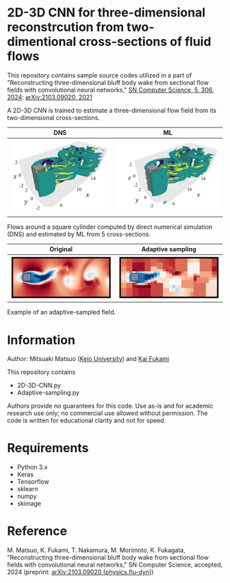 # 2D-3D CNN for three-dimensional reconstrcution from two-dimentional cross-sections of fluid flows
This repository contains sample source codes utilized in a part of "Reconstructing three-dimensional bluff body wake from sectional flow fields with convolutional neural networks," [SN Computer Science, 5, 306, 2024](https://link.springer.com/article/10.1007/s42979-024-02602-0): [arXiv:2103.09020, 2021](https://arxiv.org/abs/2103.09020)

A 2D-3D CNN is trained to estimate a three-dimensional flow field from its two-dimensional cross-sections. 

| DNS | ML |
|:---:|:---:|
| <img src="image/DNS.png" width="340px"> | <img src="image/5sec.png" width="360px"> |

Flows around a square cylinder computed by direct numerical simulation (DNS) and estimated by ML from 5 cross-sections.

| Original | Adaptive sampling |
|:---:|:---:|
| <img src="image/original.png" width="250px"> | <img src="image/adaptive.png" width="250px"> |

Example of an adaptive-sampled field. 

# Information
  Author: Mitsuaki Matsuo ([Keio University](https://kflab.jp/en/)) and [Kai Fukami](https://sites.google.com/view/kai-fukami/home?authuser=0)

This repository contains 
- 2D-3D-CNN.py
- Adaptive-sampling.py 

Authors provide no guarantees for this code. Use as-is and for academic research use only; no commercial use allowed without permission. The code is written for educational clarity and not for speed.

# Requirements
- Python 3.x  
- Keras  
- Tensorflow  
- sklearn
- numpy
- skimage

# Reference
M. Matsuo, K. Fukami, T. Nakamura, M. Morimoto, K. Fukagata, "Reconstructing three-dimensional bluff body wake from sectional flow fields with convolutional neural networks," SN Computer Science, accepted, 2024 (preprint: [arXiv:2103.09020 [physics.flu-dyn]](https://arxiv.org/abs/2103.09020))
